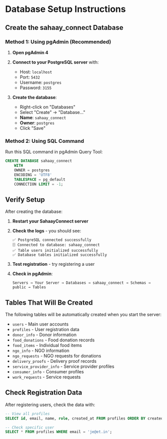 # Database Setup Instructions

## Create the sahaay_connect Database

### Method 1: Using pgAdmin (Recommended)

1. **Open pgAdmin 4**
2. **Connect to your PostgreSQL server** with:
   - Host: `localhost`
   - Port: `5432`
   - Username: `postgres`
   - Password: `3155`

3. **Create the database**:
   - Right-click on "Databases"
   - Select "Create" → "Database..."
   - **Name**: `sahaay_connect`
   - **Owner**: `postgres`
   - Click "Save"

### Method 2: Using SQL Command

Run this SQL command in pgAdmin Query Tool:

```sql
CREATE DATABASE sahaay_connect
    WITH 
    OWNER = postgres
    ENCODING = 'UTF8'
    TABLESPACE = pg_default
    CONNECTION LIMIT = -1;
```

## Verify Setup

After creating the database:

1. **Restart your SahaayConnect server**
2. **Check the logs** - you should see:
   ```
   ✅ PostgreSQL connected successfully
   🗄️ Connected to database: sahaay_connect
   ✅ Table users initialized successfully
   ✅ Database tables initialized successfully
   ```

3. **Test registration** - try registering a user
4. **Check in pgAdmin**:
   ```
   Servers → Your Server → Databases → sahaay_connect → Schemas → public → Tables
   ```

## Tables That Will Be Created

The following tables will be automatically created when you start the server:

- `users` - Main user accounts
- `profiles` - User registration data
- `donor_info` - Donor information
- `food_donations` - Food donation records
- `food_items` - Individual food items
- `ngo_info` - NGO information
- `ngo_requests` - NGO requests for donations
- `delivery_proofs` - Delivery proof records
- `service_provider_info` - Service provider profiles
- `consumer_info` - Consumer profiles
- `work_requests` - Service requests

## Check Registration Data

After registering users, check the data with:

```sql
-- View all profiles
SELECT id, email, name, role, created_at FROM profiles ORDER BY created_at DESC;

-- Check specific user
SELECT * FROM profiles WHERE email = 'je@et.in';
```